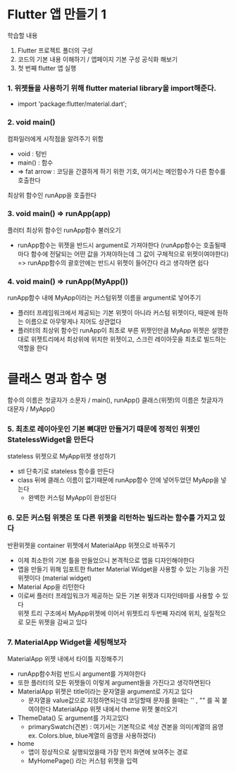 # Flutter 앱 만들기 1

[comment]: <> (코딩세프 플러터 강의 순한맛 시즌1 7~8강)

학습할 내용
1. Flutter 프로젝트 폴더의 구성
2. 코드의 기본 내용 이해하기 / 앱페이지 기본 구성 공식화 해보기
3. 첫 번째 flutter 앱 실행


### 1. 위젯들을 사용하기 위해 flutter material library을 import해준다.
- import 'package:flutter/material.dart';

### 2. void main() 
컴파일러에게 시작점을 알려주기 위함
- void : 텅빈 
- main() : 함수
- => fat arrow : 코딩을 간결하게 하기 위한 기호, 여기서는 메인함수가 다른 함수를 호출한다

최상위 함수인 runApp을 호출한다

### 3. void main() => runApp(app)
플러터 최상위 함수인 runApp함수 불러오기
- runApp함수는 위젯을 반드시 argument로 가져야한다 (runApp함수는 호출될때마다 함수에 전달되는 어떤 값을 가져야하는데 그 값이 구체적으로 위젯이여야한다)
=> runApp함수의 괄호안에는 반드시 위젯이 들어간다 라고 생각하면 쉽다

### 4. void main() => runApp(MyApp())
runApp함수 내에 MyApp이라는 커스텀위젯 이름을 argument로 넣어주기
- 플러터 프레임워크에서 제공되는 기본 위젯이 아니라 커스텀 위젯이다, 때문에 원하는 이름으로 아무렇게나 지어도 상관없다
- 플러터의 최상위 함수인 runApp이 최초로 부른 위젯인만큼 MyApp 위젯은 설명한대로 위젯트리에서 최상위에 위치한 위젯이고, 스크린 레이아웃을 최초로 빌드하는 역할을 한다

# 클래스 명과 함수 명

함수의 이름은 첫글자가 소문자 / main(), runApp()
클래스(위젯)의 이름은 첫글자가 대문자 / MyApp()

### 5. 최초로 레이아웃인 기본 뼈대만 만들거기 때문에 정적인 위젯인 StatelessWidget을 만든다
stateless 위젯으로 MyApp위젯 생성하기
- stl 단축기로 stateless 함수를 만든다
- class 뒤에 클래스 이름이 없기때문에 runApp함수 안에 넣어두었던 MyApp을 넣는다
  - 완벽한 커스텀 MyApp이 완성된다

### 6. 모든 커스텀 위젯은 또 다른 위젯을 리턴하는 빌드라는 함수를 가지고 있다
반환위젯을 container 위젯에서 MaterialApp 위젯으로 바꿔주기 
- 이제 최소한의 기본 틀을 만들었으니 본격적으로 앱을 디자인해야한다
- 앱을 만들기 위해 임포트한 flutter Material Widget을 사용할 수 있는 기능을 가진 위젯이다 (material widget)
- Material App을 리턴한다
- 이로써 플러터 프레임워크가 제공하는 모든 기본 위젯과 디자인테마를 사용할 수 있다<br>
  위젯 트리 구조에서 MyApp위젯에 이어서 위젯트리 두번째 자리에 위치, 실질적으로 모든 위젯을 감싸고 있다
  
### 7. MaterialApp Widget을 세팅해보자
MaterialApp 위젯 내에서 타이틀 지정해주기 
- runApp함수처럼 반드시 argument를 가져야한다
- 또한 플러터의 모든 위젯들이 이렇게 argument들을 가진다고 생각하면된다
- MaterialApp 위젯은 title이라는 문자열을 argument로 가지고 있다
  - 문자열을 value값으로 지정하면되는데 코딩할때 문자를 쓸때는 '' , "" 를 꼭 붙여야한다
MaterialApp 위젯 내에서 theme 위젯 불러오기
- ThemeData() 도 argument를 가지고있다
  - primarySwatch(견본) : 여기서는 기본적으로 색상 견본을 의미(계열의 음영 ex. Colors.blue, blue계열의 음영을 사용하겠다)
- home
  - 앱이 정상적으로 실행되었을때 가장 먼저 화면에 보여주는 경로
  - MyHomePage() 라는 커스텀 위젯을 입력




